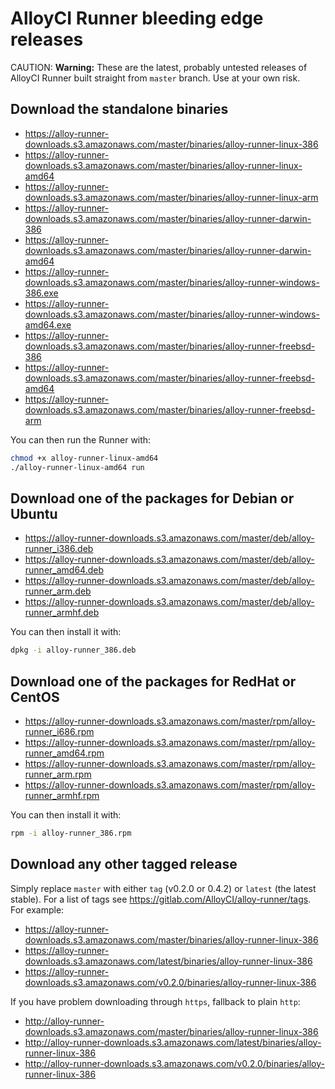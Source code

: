 # AlloyCI Runner bleeding edge releases

CAUTION: **Warning:**
These are the latest, probably untested releases of AlloyCI Runner built straight
from `master` branch. Use at your own risk.

## Download the standalone binaries

* https://alloy-runner-downloads.s3.amazonaws.com/master/binaries/alloy-runner-linux-386
* https://alloy-runner-downloads.s3.amazonaws.com/master/binaries/alloy-runner-linux-amd64
* https://alloy-runner-downloads.s3.amazonaws.com/master/binaries/alloy-runner-linux-arm
* https://alloy-runner-downloads.s3.amazonaws.com/master/binaries/alloy-runner-darwin-386
* https://alloy-runner-downloads.s3.amazonaws.com/master/binaries/alloy-runner-darwin-amd64
* https://alloy-runner-downloads.s3.amazonaws.com/master/binaries/alloy-runner-windows-386.exe
* https://alloy-runner-downloads.s3.amazonaws.com/master/binaries/alloy-runner-windows-amd64.exe
* https://alloy-runner-downloads.s3.amazonaws.com/master/binaries/alloy-runner-freebsd-386
* https://alloy-runner-downloads.s3.amazonaws.com/master/binaries/alloy-runner-freebsd-amd64
* https://alloy-runner-downloads.s3.amazonaws.com/master/binaries/alloy-runner-freebsd-arm

You can then run the Runner with:
```bash
chmod +x alloy-runner-linux-amd64
./alloy-runner-linux-amd64 run
```

## Download one of the packages for Debian or Ubuntu

* https://alloy-runner-downloads.s3.amazonaws.com/master/deb/alloy-runner_i386.deb
* https://alloy-runner-downloads.s3.amazonaws.com/master/deb/alloy-runner_amd64.deb
* https://alloy-runner-downloads.s3.amazonaws.com/master/deb/alloy-runner_arm.deb
* https://alloy-runner-downloads.s3.amazonaws.com/master/deb/alloy-runner_armhf.deb

You can then install it with:
```bash
dpkg -i alloy-runner_386.deb
```

## Download one of the packages for RedHat or CentOS

* https://alloy-runner-downloads.s3.amazonaws.com/master/rpm/alloy-runner_i686.rpm
* https://alloy-runner-downloads.s3.amazonaws.com/master/rpm/alloy-runner_amd64.rpm
* https://alloy-runner-downloads.s3.amazonaws.com/master/rpm/alloy-runner_arm.rpm
* https://alloy-runner-downloads.s3.amazonaws.com/master/rpm/alloy-runner_armhf.rpm

You can then install it with:
```bash
rpm -i alloy-runner_386.rpm
```

## Download any other tagged release

Simply replace `master` with either `tag` (v0.2.0 or 0.4.2) or `latest` (the latest
stable). For a list of tags see <https://gitlab.com/AlloyCI/alloy-runner/tags>.
For example:

* https://alloy-runner-downloads.s3.amazonaws.com/master/binaries/alloy-runner-linux-386
* https://alloy-runner-downloads.s3.amazonaws.com/latest/binaries/alloy-runner-linux-386
* https://alloy-runner-downloads.s3.amazonaws.com/v0.2.0/binaries/alloy-runner-linux-386

If you have problem downloading through `https`, fallback to plain `http`:

* http://alloy-runner-downloads.s3.amazonaws.com/master/binaries/alloy-runner-linux-386
* http://alloy-runner-downloads.s3.amazonaws.com/latest/binaries/alloy-runner-linux-386
* http://alloy-runner-downloads.s3.amazonaws.com/v0.2.0/binaries/alloy-runner-linux-386
